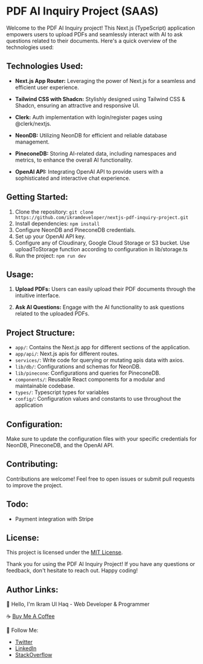 # PDF AI Inquiry Project (SAAS)

Welcome to the PDF AI Inquiry project! This Next.js (TypeScript) application empowers users to upload PDFs and seamlessly interact with AI to ask questions related to their documents. Here's a quick overview of the technologies used:

## Technologies Used:

- **Next.js App Router:** Leveraging the power of Next.js for a seamless and efficient user experience.

- **Tailwind CSS with Shadcn:** Stylishly designed using Tailwind CSS & Shadcn, ensuring an attractive and responsive UI.

- **Clerk:** Auth implementation with login/register pages using @clerk/nextjs.

- **NeonDB:** Utilizing NeonDB for efficient and reliable database management.

- **PineconeDB:** Storing AI-related data, including namespaces and metrics, to enhance the overall AI functionality.

- **OpenAI API:** Integrating OpenAI API to provide users with a sophisticated and interactive chat experience.

## Getting Started:

1. Clone the repository: `git clone https://github.com/ikramdeveloper/nextjs-pdf-inquiry-project.git`
2. Install dependencies: `npm install`
3. Configure NeonDB and PineconeDB credentials.
4. Set up your OpenAI API key.
5. Configure any of Cloudinary, Google Cloud Storage or S3 bucket. Use uploadToStorage function according to configuration in lib/storage.ts
6. Run the project: `npm run dev`

## Usage:

1. **Upload PDFs:** Users can easily upload their PDF documents through the intuitive interface.

2. **Ask AI Questions:** Engage with the AI functionality to ask questions related to the uploaded PDFs.

## Project Structure:

- `app/`: Contains the Next.js app for different sections of the application.
- `app/api/`: Next.js apis for different routes.
- `services/`: Write code for querying or mutating apis data with axios.
- `lib/db/`: Configurations and schemas for NeonDB.
- `lib/pinecone`: Configurations and queries for PineconeDB.
- `components/`: Reusable React components for a modular and maintainable codebase.
- `types/`: Typescript types for variables
- `config/`: Configuration values and constants to use throughout the application

## Configuration:

Make sure to update the configuration files with your specific credentials for NeonDB, PineconeDB, and the OpenAI API.

## Contributing:

Contributions are welcome! Feel free to open issues or submit pull requests to improve the project.

## Todo:

- Payment integration with Stripe

## License:

This project is licensed under the [MIT License](LICENSE.md).

Thank you for using the PDF AI Inquiry Project! If you have any questions or feedback, don't hesitate to reach out. Happy coding!

## Author Links:

👋 Hello, I'm Ikram Ul Haq - Web Developer & Programmer

☕ [Buy Me A Coffee](https://www.buymeacoffee.com/ikramdeveloper)

🚀 Follow Me:

- [Twitter](https://twitter.com/ikramdeveloper)
- [LinkedIn](https://www.linkedin.com/in/ikramdeveloper/)
- [StackOverflow](https://stackoverflow.com/users/13859212/ikram-ul-haq)
